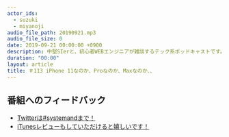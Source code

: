 ```yaml
---
actor_ids:
  - suzuki
  - miyanoji
audio_file_path: 20190921.mp3
audio_file_size: 0
date: 2019-09-21 00:00:00 +0900
description: 中堅SIerと、初心者WEBエンジニアが雑談するテック系ポッドキャストです。
duration: "00:00"
layout: article
title: ＃113 iPhone 11なのか、Proなのか、Maxなのか、、
---
```

## 番組へのフィードバック
* [Twitterは#systemandまで！](https://twitter.com/search?q=%23systemand)
* [iTunesレビューもしていただけると嬉しいです！](https://itunes.apple.com/jp/podcast/systemand-online/id1205168408?mt=2)

